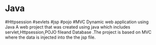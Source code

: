 # Java
#Httpsession #sevlets #jsp #pojo #MVC
Dynamic web application using Java
A web project that was created using java which includes servlet,Httpsession,POJO fileand Database .The project is based on MVC where the data is injected into the the jsp file.
